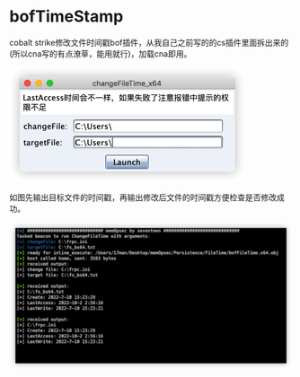 # bofTimeStamp
cobalt strike修改文件时间戳bof插件，从我自己之前写的的cs插件里面拆出来的(所以cna写的有点潦草，能用就行)，加载cna即用。

<img src="assets/image-20221002025944229.png" alt="image-20221002025944229" style="zoom:50%;" />

如图先输出目标文件的时间戳，再输出修改后文件的时间戳方便检查是否修改成功。

![image-20221002025805176](assets/image-20221002025805176.png)
